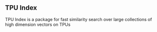 ## TPU Index

TPU Index is a package for fast similarity search over large collections of high dimension vectors on TPUs
